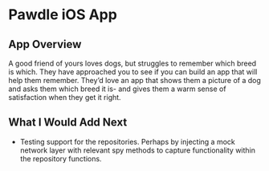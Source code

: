 # Pawdle iOS App

## App Overview

A good friend of yours loves dogs, but struggles to remember which breed is which. They have approached you to see if you can build an app that will help them remember. They’d love an app that shows them a
picture of a dog and asks them which breed it is- and gives them a warm sense of satisfaction when they get it right.

## What I Would Add Next

- Testing support for the repositories. Perhaps by injecting a mock network layer with relevant spy methods to capture functionality within the repository functions.
